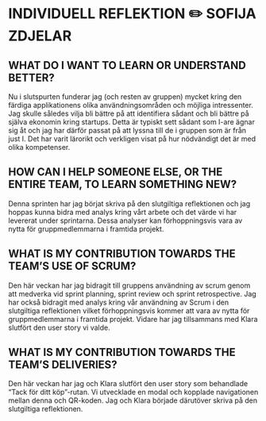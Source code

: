 # INDIVIDUELL REFLEKTION :pencil2: SOFIJA ZDJELAR

## WHAT DO I WANT TO LEARN OR UNDERSTAND BETTER?
Nu i slutspurten funderar jag (och resten av gruppen) mycket kring den färdiga applikationens olika användningsområden och möjliga intressenter. Jag skulle således vilja bli bättre på att identifiera sådant och bli bättre på själva ekonomin kring startups. Detta är typiskt sett sådant som I-are ägnar sig åt och jag har därför passat på att lyssna till de i gruppen som är från just I. Det har varit lärorikt och verkligen visat på hur nödvändigt det är med olika kompetenser. 

## HOW CAN I HELP SOMEONE ELSE, OR THE ENTIRE TEAM, TO LEARN SOMETHING NEW? 
Denna sprinten har jag börjat skriva på den slutgiltiga reflektionen och jag hoppas kunna bidra med analys kring vårt arbete och det värde vi har levererat under sprintarna. Dessa analyser kan förhoppningsvis vara av nytta för gruppmedlemmarna i framtida projekt.  

## WHAT IS MY CONTRIBUTION TOWARDS THE TEAM’S USE OF SCRUM? 
Den här veckan har jag bidragit till gruppens användning av scrum genom att medverka vid sprint planning, sprint review och sprint retrospective. Jag har också bidragit med analys kring vår användning av Scrum i den slutgiltiga reflektionen vilket förhoppningsvis kommer att vara av nytta för gruppmedlemmarna i framtida projekt. Vidare har jag tillsammans med Klara slutfört den user story vi valde. 

## WHAT IS MY CONTRIBUTION TOWARDS THE TEAM’S DELIVERIES? 
Den här veckan har jag och Klara slutfört den user story som behandlade “Tack för ditt köp”-rutan. Vi utvecklade en modal och kopplade navigationen mellan denna och QR-koden. Jag och Klara började därutöver skriva på den slutgiltiga reflektionen. 



